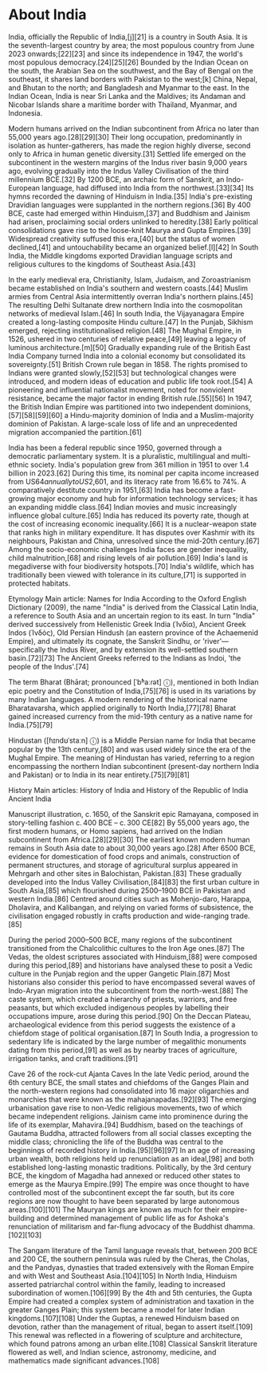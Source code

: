 # About India

India, officially the Republic of India,[j][21] is a country in South Asia. It is the seventh-largest country by area; the most populous country from June 2023 onwards;[22][23] and since its independence in 1947, the world's most populous democracy.[24][25][26] Bounded by the Indian Ocean on the south, the Arabian Sea on the southwest, and the Bay of Bengal on the southeast, it shares land borders with Pakistan to the west;[k] China, Nepal, and Bhutan to the north; and Bangladesh and Myanmar to the east. In the Indian Ocean, India is near Sri Lanka and the Maldives; its Andaman and Nicobar Islands share a maritime border with Thailand, Myanmar, and Indonesia.

Modern humans arrived on the Indian subcontinent from Africa no later than 55,000 years ago.[28][29][30] Their long occupation, predominantly in isolation as hunter-gatherers, has made the region highly diverse, second only to Africa in human genetic diversity.[31] Settled life emerged on the subcontinent in the western margins of the Indus river basin 9,000 years ago, evolving gradually into the Indus Valley Civilisation of the third millennium BCE.[32] By 1200 BCE, an archaic form of Sanskrit, an Indo-European language, had diffused into India from the northwest.[33][34] Its hymns recorded the dawning of Hinduism in India.[35] India's pre-existing Dravidian languages were supplanted in the northern regions.[36] By 400 BCE, caste had emerged within Hinduism,[37] and Buddhism and Jainism had arisen, proclaiming social orders unlinked to heredity.[38] Early political consolidations gave rise to the loose-knit Maurya and Gupta Empires.[39] Widespread creativity suffused this era,[40] but the status of women declined,[41] and untouchability became an organized belief.[l][42] In South India, the Middle kingdoms exported Dravidian language scripts and religious cultures to the kingdoms of Southeast Asia.[43]

In the early medieval era, Christianity, Islam, Judaism, and Zoroastrianism became established on India's southern and western coasts.[44] Muslim armies from Central Asia intermittently overran India's northern plains.[45] The resulting Delhi Sultanate drew northern India into the cosmopolitan networks of medieval Islam.[46] In south India, the Vijayanagara Empire created a long-lasting composite Hindu culture.[47] In the Punjab, Sikhism emerged, rejecting institutionalised religion.[48] The Mughal Empire, in 1526, ushered in two centuries of relative peace,[49] leaving a legacy of luminous architecture.[m][50] Gradually expanding rule of the British East India Company turned India into a colonial economy but consolidated its sovereignty.[51] British Crown rule began in 1858. The rights promised to Indians were granted slowly,[52][53] but technological changes were introduced, and modern ideas of education and public life took root.[54] A pioneering and influential nationalist movement, noted for nonviolent resistance, became the major factor in ending British rule.[55][56] In 1947, the British Indian Empire was partitioned into two independent dominions,[57][58][59][60] a Hindu-majority dominion of India and a Muslim-majority dominion of Pakistan. A large-scale loss of life and an unprecedented migration accompanied the partition.[61]

India has been a federal republic since 1950, governed through a democratic parliamentary system. It is a pluralistic, multilingual and multi-ethnic society. India's population grew from 361 million in 1951 to over 1.4 billion in 2023.[62] During this time, its nominal per capita income increased from US$64 annually to US$2,601, and its literacy rate from 16.6% to 74%. A comparatively destitute country in 1951,[63] India has become a fast-growing major economy and hub for information technology services; it has an expanding middle class.[64] Indian movies and music increasingly influence global culture.[65] India has reduced its poverty rate, though at the cost of increasing economic inequality.[66] It is a nuclear-weapon state that ranks high in military expenditure. It has disputes over Kashmir with its neighbours, Pakistan and China, unresolved since the mid-20th century.[67] Among the socio-economic challenges India faces are gender inequality, child malnutrition,[68] and rising levels of air pollution.[69] India's land is megadiverse with four biodiversity hotspots.[70] India's wildlife, which has traditionally been viewed with tolerance in its culture,[71] is supported in protected habitats.

Etymology
Main article: Names for India
According to the Oxford English Dictionary (2009), the name "India" is derived from the Classical Latin India, a reference to South Asia and an uncertain region to its east. In turn "India" derived successively from Hellenistic Greek India (Ἰνδία), Ancient Greek Indos (Ἰνδός), Old Persian Hindush (an eastern province of the Achaemenid Empire), and ultimately its cognate, the Sanskrit Sindhu, or 'river'—specifically the Indus River, and by extension its well-settled southern basin.[72][73] The Ancient Greeks referred to the Indians as Indoi, 'the people of the Indus'.[74]

The term Bharat (Bhārat; pronounced [ˈbʱaːɾət] ⓘ), mentioned in both Indian epic poetry and the Constitution of India,[75][76] is used in its variations by many Indian languages. A modern rendering of the historical name Bharatavarsha, which applied originally to North India,[77][78] Bharat gained increased currency from the mid-19th century as a native name for India.[75][79]

Hindustan ([ɦɪndʊˈstaːn] ⓘ) is a Middle Persian name for India that became popular by the 13th century,[80] and was used widely since the era of the Mughal Empire. The meaning of Hindustan has varied, referring to a region encompassing the northern Indian subcontinent (present-day northern India and Pakistan) or to India in its near entirety.[75][79][81]

History
Main articles: History of India and History of the Republic of India
Ancient India

Manuscript illustration, c. 1650, of the Sanskrit epic Ramayana, composed in story-telling fashion c. 400 BCE – c. 300 CE[82]
By 55,000 years ago, the first modern humans, or Homo sapiens, had arrived on the Indian subcontinent from Africa.[28][29][30] The earliest known modern human remains in South Asia date to about 30,000 years ago.[28] After 6500 BCE, evidence for domestication of food crops and animals, construction of permanent structures, and storage of agricultural surplus appeared in Mehrgarh and other sites in Balochistan, Pakistan.[83] These gradually developed into the Indus Valley Civilisation,[84][83] the first urban culture in South Asia,[85] which flourished during 2500–1900 BCE in Pakistan and western India.[86] Centred around cities such as Mohenjo-daro, Harappa, Dholavira, and Kalibangan, and relying on varied forms of subsistence, the civilisation engaged robustly in crafts production and wide-ranging trade.[85]

During the period 2000–500 BCE, many regions of the subcontinent transitioned from the Chalcolithic cultures to the Iron Age ones.[87] The Vedas, the oldest scriptures associated with Hinduism,[88] were composed during this period,[89] and historians have analysed these to posit a Vedic culture in the Punjab region and the upper Gangetic Plain.[87] Most historians also consider this period to have encompassed several waves of Indo-Aryan migration into the subcontinent from the north-west.[88] The caste system, which created a hierarchy of priests, warriors, and free peasants, but which excluded indigenous peoples by labelling their occupations impure, arose during this period.[90] On the Deccan Plateau, archaeological evidence from this period suggests the existence of a chiefdom stage of political organisation.[87] In South India, a progression to sedentary life is indicated by the large number of megalithic monuments dating from this period,[91] as well as by nearby traces of agriculture, irrigation tanks, and craft traditions.[91]


Cave 26 of the rock-cut Ajanta Caves
In the late Vedic period, around the 6th century BCE, the small states and chiefdoms of the Ganges Plain and the north-western regions had consolidated into 16 major oligarchies and monarchies that were known as the mahajanapadas.[92][93] The emerging urbanisation gave rise to non-Vedic religious movements, two of which became independent religions. Jainism came into prominence during the life of its exemplar, Mahavira.[94] Buddhism, based on the teachings of Gautama Buddha, attracted followers from all social classes excepting the middle class; chronicling the life of the Buddha was central to the beginnings of recorded history in India.[95][96][97] In an age of increasing urban wealth, both religions held up renunciation as an ideal,[98] and both established long-lasting monastic traditions. Politically, by the 3rd century BCE, the kingdom of Magadha had annexed or reduced other states to emerge as the Maurya Empire.[99] The empire was once thought to have controlled most of the subcontinent except the far south, but its core regions are now thought to have been separated by large autonomous areas.[100][101] The Mauryan kings are known as much for their empire-building and determined management of public life as for Ashoka's renunciation of militarism and far-flung advocacy of the Buddhist dhamma.[102][103]

The Sangam literature of the Tamil language reveals that, between 200 BCE and 200 CE, the southern peninsula was ruled by the Cheras, the Cholas, and the Pandyas, dynasties that traded extensively with the Roman Empire and with West and Southeast Asia.[104][105] In North India, Hinduism asserted patriarchal control within the family, leading to increased subordination of women.[106][99] By the 4th and 5th centuries, the Gupta Empire had created a complex system of administration and taxation in the greater Ganges Plain; this system became a model for later Indian kingdoms.[107][108] Under the Guptas, a renewed Hinduism based on devotion, rather than the management of ritual, began to assert itself.[109] This renewal was reflected in a flowering of sculpture and architecture, which found patrons among an urban elite.[108] Classical Sanskrit literature flowered as well, and Indian science, astronomy, medicine, and mathematics made significant advances.[108]

